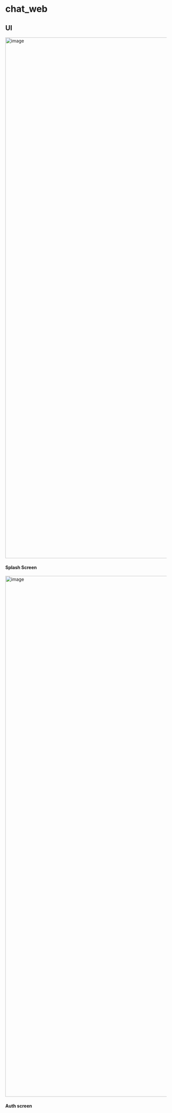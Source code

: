 # chat_web

<h2>UI</h2>

<img width="1624" alt="image" src="https://github.com/user-attachments/assets/5343844c-2d04-4800-bf80-086c611bca81">
<h4>Splash Screen</h4>

<img width="1624" alt="image" src="https://github.com/user-attachments/assets/60dc17b5-7491-4fef-a5c7-cdcabcf42383">
<h4>Auth screen</h4>
